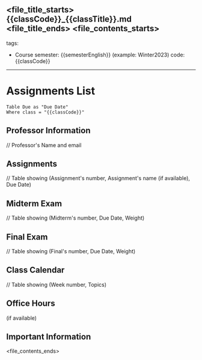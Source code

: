 <file_title_starts>
{{classCode}}_{{classTitle}}.md
<file_title_ends>
<file_contents_starts>
---
tags:
  - Course
semester: {{semesterEnglish}} (example: Winter2023)
code: {{classCode}}
---
# Assignments List

```dataview
Table Due as "Due Date"
Where class = "{{classCode}}"
```

## Professor Information
// Professor's Name and email

## Assignments
// Table showing (Assignment's number, Assignment's name (if available), Due Date)

## Midterm Exam
// Table showing (Midterm's number, Due Date, Weight)

## Final Exam
// Table showing (Final's number, Due Date, Weight)

## Class Calendar
// Table showing (Week number, Topics)

## Office Hours
(if available)

## Important Information
<file_contents_ends>
